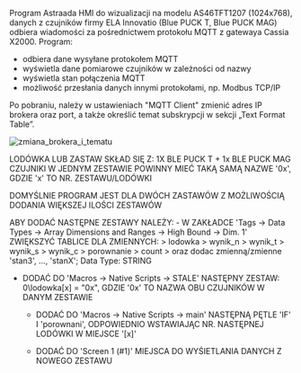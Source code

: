 Program Astraada HMI do wizualizacji na modelu AS46TFT1207 (1024x768), danych z czujników firmy ELA Innovatio (Blue PUCK T, Blue PUCK MAG) odbiera wiadomości za pośrednictwem protokołu MQTT z gatewaya Cassia X2000. Program:
  - odbiera dane wysyłane protokołem MQTT
  - wyświetla dane pomiarowe czujników w zależności od nazwy
  - wyświetla stan połączenia MQTT
  - możliwość przesłania danych innymi protokołami, np. Modbus TCP/IP

Po pobraniu, należy w ustawieniach "MQTT Client" zmienić adres IP brokera oraz port,
a także określić temat subskrypcji w sekcji „Text Format Table”.

![zmiana_brokera_i_tematu](https://github.com/user-attachments/assets/114be716-f898-4425-abe8-692d7816eca2)

LODÓWKA LUB ZASTAW SKŁAD SIĘ Z:
1X BLE PUCK T + 1x BLE PUCK MAG
CZUJNIKI W JEDNYM ZESTAWIE POWINNY MIEĆ TAKĄ SAMĄ NAZWE '0x',
GDZIE 'x' TO NR. ZESTAWU/LODÓWKI

DOMYŚLNIE PROGRAM JEST DLA DWÓCH ZASTAWÓW
Z MOŻLIWOŚCIĄ DODANIA WIĘKSZEJ ILOŚCI ZESTAWÓW

ABY DODAĆ NASTĘPNE ZESTAWY NALEŻY:
	- W ZAKŁADCE 'Tags -> Data Types -> Array Dimensions and Ranges -> High Bound -> Dim. 1' ZWIĘKSZYĆ TABLICE DLA ZMIENNYCH:
		> lodowka
		> wynik_n
		> wynik_t
		> wynik_s
		> wynik_c
		> porownanie
		> count
		> oraz dodac zmienną/zmienne 'stan3', ..., 'stanX'; Data Type: STRING

- DODAĆ DO 'Macros -> Native Scripts -> STALE' NASTĘPNY ZESTAW: 0\lodowka[x] = "0x",
	GDZIE '0x' TO NAZWA OBU CZUJNIKÓW W DANYM ZESTAWIE
	
	- DODAĆ DO 'Macros -> Native Scripts -> main' NASTĘPNĄ PĘTLE 'IF' I 'porownani',
	ODPOWIEDNIO WSTAWIAJĄC NR. NASTĘPNEJ LODÓWKI W MIEJSCE '[x]'
	
	- DODAĆ DO 'Screen 1 (#1)' MIEJSCA DO WYŚIETLANIA DANYCH Z NOWEGO ZESTAWU
